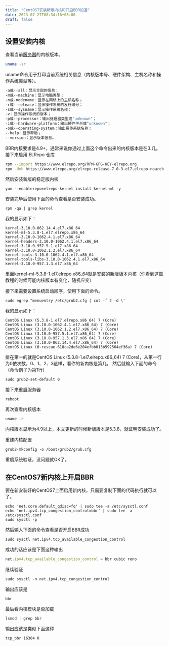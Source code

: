 ```yaml
---
title: "CentOS7安装新版内核和开启BBR加速"
date: 2023-07-27T08:34:16+08:00
draft: false
---
```



## 设置安装内核

查看当前[服务器](https://cloud.tencent.com/product/cvm?from=20065&from_column=20065)的内核版本。

```sh
uname -sr
```

uname命令用于打印当前系统相关信息（内核版本号、硬件架构、主机名称和操作系统类型等）。

```sh
-a或--all：显示全部的信息；
-m或--machine：显示电脑类型；
-n或-nodename：显示在网络上的主机名称；
-r或--release：显示操作系统的发行编号；
-s或--sysname：显示操作系统名称；
-v：显示操作系统的版本；
-p或--processor：输出处理器类型或"unknown"；
-i或--hardware-platform：输出硬件平台或"unknown"；
-o或--operating-system：输出操作系统名称；
--help：显示帮助；
--version：显示版本信息。
```

BBR内核要求是4.9+，通常来说你通过上面这个命令出来的内核版本是在3.几。接下来启用 ELRepo 仓库

```sh
rpm --import https://www.elrepo.org/RPM-GPG-KEY-elrepo.org
rpm -Uvh https://www.elrepo.org/elrepo-release-7.0-3.el7.elrepo.noarch.rpm
```

然后安装新版的稳定版内核

```
yum --enablerepo=elrepo-kernel install kernel-ml -y
```

安装完毕后使用下面的命令查看是否安装成功。

```
rpm -qa | grep kernel
```

我的显示如下：

```
kernel-3.10.0-862.14.4.el7.x86_64
kernel-ml-5.3.8-1.el7.elrepo.x86_64
kernel-3.10.0-1062.4.1.el7.x86_64
kernel-headers-3.10.0-1062.4.1.el7.x86_64
kernel-3.10.0-957.5.1.el7.x86_64
kernel-3.10.0-1062.1.2.el7.x86_64
kernel-tools-3.10.0-1062.4.1.el7.x86_64
kernel-tools-libs-3.10.0-1062.4.1.el7.x86_64
kernel-3.10.0-957.1.3.el7.x86_64
```

里面kernel-ml-5.3.8-1.el7.elrepo.x86_64就是安装的新版版本内核（你看到这篇教程的时候可能内核版本有变化，随机应变）

接下来需要设置系统启动顺序，使用下面的命令。

```
sudo egrep ^menuentry /etc/grub2.cfg | cut -f 2 -d \'
```

我的显示如下：

```
CentOS Linux (5.3.8-1.el7.elrepo.x86_64) 7 (Core)
CentOS Linux (3.10.0-1062.4.1.el7.x86_64) 7 (Core)
CentOS Linux (3.10.0-1062.1.2.el7.x86_64) 7 (Core)
CentOS Linux (3.10.0-957.5.1.el7.x86_64) 7 (Core)
CentOS Linux (3.10.0-957.1.3.el7.x86_64) 7 (Core)
CentOS Linux (3.10.0-862.14.4.el7.x86_64) 7 (Core)
CentOS Linux (0-rescue-618ca2de6e204efbb013b592564ef36a) 7 (Core)
```

排在第一的就是CentOS Linux (5.3.8-1.el7.elrepo.x86_64) 7 (Core)，从第一行为0依次数，0、1、2、3这样，看你的新内核是第几。 然后就输入下面的命令（命令例子为第1行）

```
sudo grub2-set-default 0
```

接下来重启服务器

```
reboot
```

再次查看内核版本

```
uname -r
```

内核版本显示为4.9以上，本文更新的时候新版版本是5.3.8，就证明安装成功了。

重建内核配置

```
grub2-mkconfig -o /boot/grub2/grub.cfg
```

重启系统验证，没问题就OK了。



## 在CentOS7新内核上开启BBR

要在新安装好的CentOS7上面启用新内核，只需要复制下面的代码执行就可以了。

```
echo 'net.core.default_qdisc=fq' | sudo tee -a /etc/sysctl.conf
echo 'net.ipv4.tcp_congestion_control=bbr' | sudo tee -a /etc/sysctl.conf
sudo sysctl -p
```

然后输入下面的命令查看是否开启BBR成功

```
sudo sysctl net.ipv4.tcp_available_congestion_control
```

成功的话应该是下面这种输出

```javascript
net.ipv4.tcp_available_congestion_control = bbr cubic reno
```

继续验证

```
sudo sysctl -n net.ipv4.tcp_congestion_control
```

输出应该是

```
bbr
```

最后看内核模块是否加载

```
lsmod | grep bbr
```

输出应该是类似下面这种

```
tcp_bbr 16384 0
```


